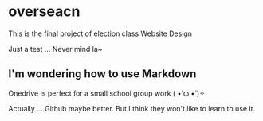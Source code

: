 # overseacn

This is the final project of election class Website Design

Just a test ... Never mind la~

## I'm wondering how to use Markdown

Onedrive is perfect for a small school group work ( •̀ ω •́ )✧

Actually ... Github maybe better. But I think they won't like to learn to use it. 

